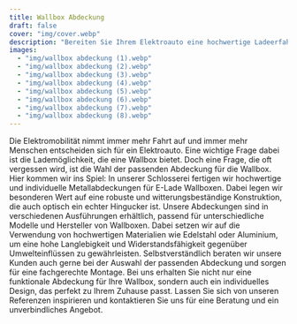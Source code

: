```yaml
---
title: Wallbox Abdeckung
draft: false
cover: "img/cover.webp"
description: "Bereiten Sie Ihrem Elektroauto eine hochwertige Ladeerfahrung mit unseren maßgeschneiderten Metallabdeckungen für E-Lade Wallboxen aus der Schlosserei."
images:
  - "img/wallbox abdeckung (1).webp"
  - "img/wallbox abdeckung (2).webp"
  - "img/wallbox abdeckung (3).webp"
  - "img/wallbox abdeckung (4).webp"
  - "img/wallbox abdeckung (5).webp"
  - "img/wallbox abdeckung (6).webp"
  - "img/wallbox abdeckung (7).webp"
  - "img/wallbox abdeckung (8).webp"
---
```


Die Elektromobilität nimmt immer mehr Fahrt auf und immer mehr Menschen entscheiden sich für ein Elektroauto. Eine wichtige Frage dabei ist die Lademöglichkeit, die eine Wallbox bietet. Doch eine Frage, die oft vergessen wird, ist die Wahl der passenden Abdeckung für die Wallbox. Hier kommen wir ins Spiel: In unserer Schlosserei fertigen wir hochwertige und individuelle Metallabdeckungen für E-Lade Wallboxen. Dabei legen wir besonderen Wert auf eine robuste und witterungsbeständige Konstruktion, die auch optisch ein echter Hingucker ist. Unsere Abdeckungen sind in verschiedenen Ausführungen erhältlich, passend für unterschiedliche Modelle und Hersteller von Wallboxen. Dabei setzen wir auf die Verwendung von hochwertigen Materialien wie Edelstahl oder Aluminium, um eine hohe Langlebigkeit und Widerstandsfähigkeit gegenüber Umwelteinflüssen zu gewährleisten. Selbstverständlich beraten wir unsere Kunden auch gerne bei der Auswahl der passenden Abdeckung und sorgen für eine fachgerechte Montage. Bei uns erhalten Sie nicht nur eine funktionale Abdeckung für Ihre Wallbox, sondern auch ein individuelles Design, das perfekt zu Ihrem Zuhause passt. Lassen Sie sich von unseren Referenzen inspirieren und kontaktieren Sie uns für eine Beratung und ein unverbindliches Angebot.
